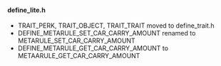 #### define_lite.h ####
- TRAIT_PERK, TRAIT_OBJECT, TRAIT_TRAIT moved to define_trait.h
- DEFINE_METARULE_SET_CAR_CARRY_AMOUNT renamed to METARULE_SET_CAR_CARRY_AMOUNT
- DEFINE_METARULE_GET_CAR_CARRY_AMOUNT to METAARULE_GET_CAR_CARRY_AMOUNT
